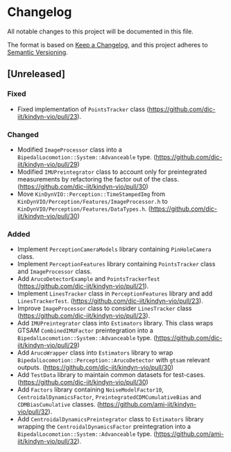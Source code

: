 # Changelog
All notable changes to this project will be documented in this file.

The format is based on [Keep a Changelog](https://keepachangelog.com/en/1.0.0/),
and this project adheres to [Semantic Versioning](https://semver.org/spec/v2.0.0.html).

## [Unreleased]

### Fixed
- Fixed implementation of `PointsTracker` class (https://github.com/dic-iit/kindyn-vio/pull/23).

### Changed
- Modified `ImageProcessor` class into a `BipedalLocomotion::System::Advanceable` type. (https://github.com/dic-iit/kindyn-vio/pull/29)
- Modified `IMUPreintegrator` class to account only for preintegrated measurements by refactoring the factor out of the class. (https://github.com/dic-iit/kindyn-vio/pull/30)
- Move `KinDynVIO::Perception::TimeStampedImg` from `KinDynVIO/Perception/Features/ImageProcessor.h` to `KinDynVIO/Perception/Features/DataTypes.h`. (https://github.com/dic-iit/kindyn-vio/pull/30)

### Added
- Implement `PerceptionCameraModels` library containing `PinHoleCamera` class.
- Implement `PerceptionFeatures` library containing `PointsTracker` class and `ImageProcessor` class.
- Add `ArucoDetectorExample` and `PointsTrackerTest` (https://github.com/dic-iit/kindyn-vio/pull/21).
- Implement `LinesTracker` class in `PerceptionFeatures` library and add `LinesTrackerTest`. (https://github.com/dic-iit/kindyn-vio/pull/23).
- Improve `ImageProcessor` class to consider `LinesTracker` class (https://github.com/dic-iit/kindyn-vio/pull/23).
- Add `IMUPreintegrator` class into `Estimators` library. This class wraps GTSAM `CombinedIMUFactor` preintegration into a `BipedalLocomotion::System::Advanceable` type. (https://github.com/dic-iit/kindyn-vio/pull/29)
- Add `ArucoWrapper` class into `Estimators` library to wrap `BipedalLocomotion::Perception::ArucoDetector` with `gtsam` relevant outputs. (https://github.com/dic-iit/kindyn-vio/pull/30)
- Add `TestData` library to maintain common datasets for test-cases. (https://github.com/dic-iit/kindyn-vio/pull/30)
- Add `Factors` library containing `NoiseModelFactor10`, `CentroidalDynamicsFactor`, `PreintegratedCDMCumulativeBias` and `CDMBiasCumulative` classes. (https://github.com/ami-iit/kindyn-vio/pull/32).
- Add `CentroidalDynamicsPreintegrator` class to `Estimators` library wrapping the `CentroidalDynamicsFactor` preintegration into a `BipedalLocomotion::System::Advanceable` type. (https://github.com/ami-iit/kindyn-vio/pull/32).
